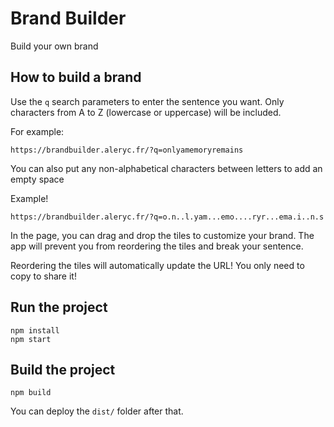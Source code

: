 # Brand Builder

Build your own brand

## How to build a brand

Use the `q` search parameters to enter the sentence you want. 
Only characters from A to Z (lowercase or uppercase) will be included.

For example:
```
https://brandbuilder.aleryc.fr/?q=onlyamemoryremains
```


You can also put any non-alphabetical characters between letters to add an empty space

Example!

```
https://brandbuilder.aleryc.fr/?q=o.n..l.yam...emo....ryr...ema.i..n.s
```

In the page, you can drag and drop the tiles to customize your brand. 
The app will prevent you from reordering the tiles and break your sentence.

Reordering the tiles will automatically update the URL! You only need to copy to share it!

## Run the project

```
npm install
npm start
```

## Build the project

```
npm build
```

You can deploy the `dist/` folder after that.